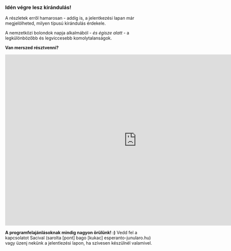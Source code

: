 <!-- 
.. title: Program
.. slug: programo
.. date: 2016-01-13 19:09:57 UTC+01:00
.. tags: 
.. category: 
.. link: 
.. description: 
.. type: text
-->

### Idén végre lesz kirándulás!
A részletek erről hamarosan - addig is, a jelentkezési lapan már megjelölheted, milyen típusú kirándulás érdekele.

A nemzetközi bolondok napja alkalmából - *és égisze alatt* - a legkülönbözőbb és legviccesebb komolytalanságok.

**Van merszed résztvenni?**

<iframe width="850" height="555" frameborder="0" src="https://docs.google.com/spreadsheets/d/1GICHQ_4vLDaVjvSkNrZyWkh4DDpXLo5GF2N9g-Zuek4/pubhtml?gid=1829085880&widget=false&chrome=false&gridlines=false&headers=false&range=A1%3AG16"></iframe>

**A programfelajánlásoknak mindig nagyon örülünk! :)** Vedd fel a kapcsolatot Sacival (sarolta [pont] bago [kukac] esperanto-junularo.hu) vagy üzenj nekünk a jelentlezési lapon, ha szívesen készülnél valamivel.
